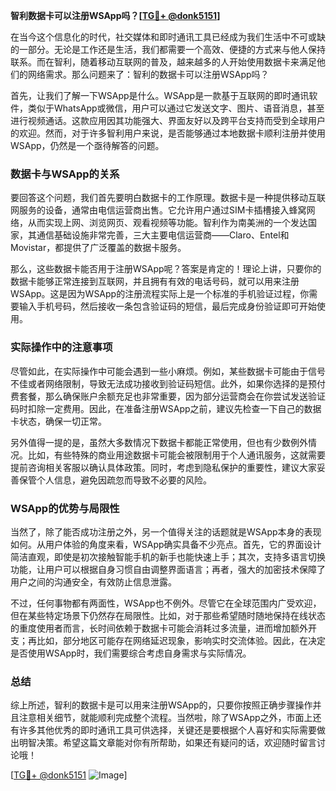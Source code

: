 **智利数据卡可以注册WSApp吗？[[TG💪+ @donk5151](https://t.me/s/donk5151)]**

在当今这个信息化的时代，社交媒体和即时通讯工具已经成为我们生活中不可或缺的一部分。无论是工作还是生活，我们都需要一个高效、便捷的方式来与他人保持联系。而在智利，随着移动互联网的普及，越来越多的人开始使用数据卡来满足他们的网络需求。那么问题来了：智利的数据卡可以注册WSApp吗？

首先，让我们了解一下WSApp是什么。WSApp是一款基于互联网的即时通讯软件，类似于WhatsApp或微信，用户可以通过它发送文字、图片、语音消息，甚至进行视频通话。这款应用因其功能强大、界面友好以及跨平台支持而受到全球用户的欢迎。然而，对于许多智利用户来说，是否能够通过本地数据卡顺利注册并使用WSApp，仍然是一个亟待解答的问题。

### 数据卡与WSApp的关系

要回答这个问题，我们首先要明白数据卡的工作原理。数据卡是一种提供移动互联网服务的设备，通常由电信运营商出售。它允许用户通过SIM卡插槽接入蜂窝网络，从而实现上网、浏览网页、观看视频等功能。智利作为南美洲的一个发达国家，其通信基础设施非常完善，三大主要电信运营商——Claro、Entel和Movistar，都提供了广泛覆盖的数据卡服务。

那么，这些数据卡能否用于注册WSApp呢？答案是肯定的！理论上讲，只要你的数据卡能够正常连接到互联网，并且拥有有效的电话号码，就可以用来注册WSApp。这是因为WSApp的注册流程实际上是一个标准的手机验证过程，你需要输入手机号码，然后接收一条包含验证码的短信，最后完成身份验证即可开始使用。

### 实际操作中的注意事项

尽管如此，在实际操作中可能会遇到一些小麻烦。例如，某些数据卡可能由于信号不佳或者网络限制，导致无法成功接收到验证码短信。此外，如果你选择的是预付费套餐，那么确保账户余额充足也非常重要，因为部分运营商会在你尝试发送验证码时扣除一定费用。因此，在准备注册WSApp之前，建议先检查一下自己的数据卡状态，确保一切正常。

另外值得一提的是，虽然大多数情况下数据卡都能正常使用，但也有少数例外情况。比如，有些特殊的商业用途数据卡可能会被限制用于个人通讯服务，这就需要提前咨询相关客服以确认具体政策。同时，考虑到隐私保护的重要性，建议大家妥善保管个人信息，避免因疏忽而导致不必要的风险。

### WSApp的优势与局限性

当然了，除了能否成功注册之外，另一个值得关注的话题就是WSApp本身的表现如何。从用户体验的角度来看，WSApp确实具备不少亮点。首先，它的界面设计简洁直观，即使是初次接触智能手机的新手也能快速上手；其次，支持多语言切换功能，让用户可以根据自身习惯自由调整界面语言；再者，强大的加密技术保障了用户之间的沟通安全，有效防止信息泄露。

不过，任何事物都有两面性，WSApp也不例外。尽管它在全球范围内广受欢迎，但在某些特定场景下仍然存在局限性。比如，对于那些希望随时随地保持在线状态的重度使用者而言，长时间依赖于数据卡可能会消耗过多流量，进而增加额外开支；再比如，部分地区可能存在网络延迟现象，影响实时交流体验。因此，在决定是否使用WSApp时，我们需要综合考虑自身需求与实际情况。

### 总结

综上所述，智利的数据卡是可以用来注册WSApp的，只要你按照正确步骤操作并且注意相关细节，就能顺利完成整个流程。当然啦，除了WSApp之外，市面上还有许多其他优秀的即时通讯工具可供选择，关键还是要根据个人喜好和实际需要做出明智决策。希望这篇文章能对你有所帮助，如果还有疑问的话，欢迎随时留言讨论哦！

[[TG💪+ @donk5151](https://t.me/s/donk5151) ![Image](https://i.postimg.cc/rwNCRYN7/Snipaste-2025-04-30-17-27-05.png)]